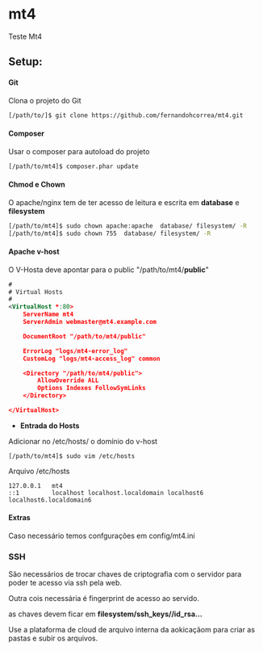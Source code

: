 # mt4
Teste Mt4

## Setup:


#### Git
Clona o projeto do Git

```sh
[/path/to/]$ git clone https://github.com/fernandohcorrea/mt4.git
```

#### Composer

Usar o composer para autoload do projeto

```sh
[/path/to/mt4]$ composer.phar update
```

#### Chmod e Chown

O apache/nginx tem de ter acesso de leitura e escrita em **database** e **filesystem**

```sh
[/path/to/mt4]$ sudo chown apache:apache  database/ filesystem/ -R
[/path/to/mt4]$ sudo chown 755  database/ filesystem/ -R
```

#### Apache v-host

O V-Hosta deve apontar para o public "/path/to/mt4/**public**"

```xml
#
# Virtual Hosts
#
<VirtualHost *:80>
    ServerName mt4
    ServerAdmin webmaster@mt4.example.com

    DocumentRoot "/path/to/mt4/public"

    ErrorLog "logs/mt4-error_log"
    CustomLog "logs/mt4-access_log" common

    <Directory "/path/to/mt4/public">
        AllowOverride ALL
        Options Indexes FollowSymLinks
    </Directory>

</VirtualHost>

```


*  **Entrada do Hosts**

Adicionar no /etc/hosts/ o domínio do v-host

```
[/path/to/mt4]$ sudo vim /etc/hosts

```

Arquivo /etc/hosts

```text
127.0.0.1   mt4
::1         localhost localhost.localdomain localhost6 localhost6.localdomain6

```

#### Extras

Caso necessário temos confgurações em config/mt4.ini


### SSH

São necessários  de trocar chaves de criptografia com o servidor para poder te acesso via ssh pela web.

Outra cois necessária é fingerprint de acesso ao servido.

as chaves devem ficar em **filesystem/ssh_keys/<user>/id_rsa...**

Use a plataforma de cloud de arquivo interna da aokicaçãom para criar as pastas e subir os arquivos.
